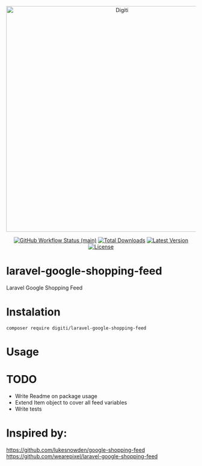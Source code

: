 <p align="center">
    <img src="https://digiti.be/images/logo.svg" width="600" alt="Digiti">
    <p align="center">
        <a href="https://github.com/digiti/laravel-google-shopping-feed/actions"><img alt="GitHub Workflow Status (main)" src="https://img.shields.io/github/actions/workflow/status/digiti/laravel-google-shopping-feed/run-tests.yml?branch=main"></a>
        <a href="https://packagist.org/packages/digiti/laravel-google-shopping-feed"><img alt="Total Downloads" src="https://img.shields.io/packagist/dt/digiti/laravel-google-shopping-feed"></a>
        <a href="https://packagist.org/packages/digiti/laravel-google-shopping-feed"><img alt="Latest Version" src="https://img.shields.io/packagist/v/digiti/laravel-google-shopping-feed"></a>
        <a href="https://packagist.org/packages/digiti/laravel-google-shopping-feed"><img alt="License" src="https://img.shields.io/github/license/digiti/laravel-google-shopping-feed"></a>
    </p>
</p>

# laravel-google-shopping-feed
Laravel Google Shopping Feed

# Instalation

``` composer require digiti/laravel-google-shopping-feed ```

# Usage

# TODO
- Write Readme on package usage
- Extend Item object to cover all feed variables
- Write tests

# Inspired by:
https://github.com/lukesnowden/google-shopping-feed
https://github.com/wearepixel/laravel-google-shopping-feed

